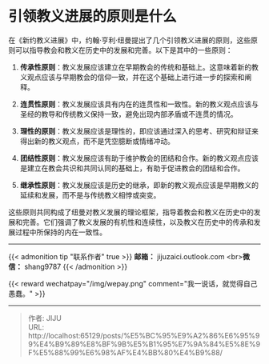 # 引领教义进展的原则是什么

在《新约教义进展》中，约翰·亨利·纽曼提出了几个引领教义进展的原则，这些原则可以指导教会和教义在历史中的发展和完善。以下是其中的一些原则：

1. **传承性原则**：教义发展应该建立在早期教会的传统和基础上。这意味着新的教义观点应该与早期教会的信仰一致，并在这个基础上进行进一步的探索和阐释。

2. **连贯性原则**：教义发展应该具有内在的连贯性和一致性。新的教义观点应该与圣经的教导和传统教义保持一致，避免出现内部矛盾或不连贯的情况。

3. **理性的原则**：教义发展应该是理性的，即应该通过深入的思考、研究和辩证来得出新的教义观点，而不是凭空臆断或情绪冲动。

4. **团结性原则**：教义发展应该有助于维护教会的团结和合作。新的教义观点应该是建立在教会共识和共同认同的基础上，有助于促进教会的团结和合作。

5. **继承性原则**：教义发展应该是历史的继承，即新的教义观点应该是早期教义的延续和发展，而不是与传统教义相悖或突变。

这些原则共同构成了纽曼对教义发展的理论框架，指导着教会和教义在历史中的发展和完善。它们强调了教义发展的有机性和连续性，以及教义在历史中的传承和发展过程中所保持的内在一致性。



----
{{&lt; admonition tip &#34;联系作者&#34; true &gt;}}
**邮箱：** jijuzaici.outlook.com
&lt;br&gt;**微信：** shang9787
{{&lt; /admonition &gt;}}

{{&lt; reward wechatpay=&#34;/img/wepay.png&#34; comment=&#34;我一说话，就觉得自己愚蠢。&#34; &gt;}}


---

> 作者: JIJU  
> URL: http://localhost:65129/posts/%E5%BC%95%E9%A2%86%E6%95%99%E4%B9%89%E8%BF%9B%E5%B1%95%E7%9A%84%E5%8E%9F%E5%88%99%E6%98%AF%E4%BB%80%E4%B9%88/  

